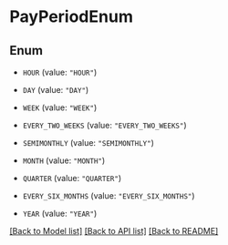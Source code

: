 # PayPeriodEnum

## Enum


* `HOUR` (value: `"HOUR"`)

* `DAY` (value: `"DAY"`)

* `WEEK` (value: `"WEEK"`)

* `EVERY_TWO_WEEKS` (value: `"EVERY_TWO_WEEKS"`)

* `SEMIMONTHLY` (value: `"SEMIMONTHLY"`)

* `MONTH` (value: `"MONTH"`)

* `QUARTER` (value: `"QUARTER"`)

* `EVERY_SIX_MONTHS` (value: `"EVERY_SIX_MONTHS"`)

* `YEAR` (value: `"YEAR"`)


[[Back to Model list]](../README.md#documentation-for-models) [[Back to API list]](../README.md#documentation-for-api-endpoints) [[Back to README]](../README.md)


